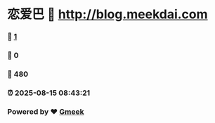 # 恋爱巴 :link: http://blog.meekdai.com 
### :page_facing_up: [1](http://blog.meekdai.com/tag.html) 
### :speech_balloon: 0 
### :hibiscus: 480 
### :alarm_clock: 2025-08-15 08:43:21 
### Powered by :heart: [Gmeek](https://github.com/Meekdai/Gmeek)
